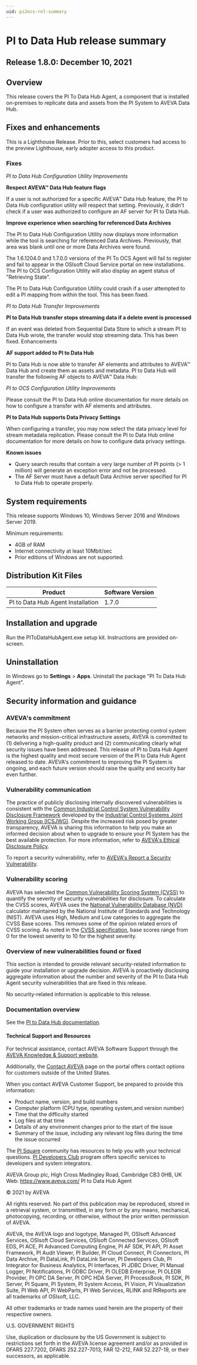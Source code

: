 ```yaml
---
uid: pi2ocs-rel-summary
---
```


# PI to Data Hub release summary

## Release 1.8.0: December 10, 2021


## Overview

This release covers the PI To Data Hub Agent, a component that is installed on-premises to replicate data and assets from the PI System to AVEVA Data Hub.

## Fixes and enhancements

This is a Lighthouse Release. Prior to this, select customers had access to the preview Lighthouse, early adopter access to this product.

### Fixes

*PI to Data Hub Configuration Utility Improvements*

**Respect AVEVA&trade; Data Hub feature flags**

If a user is not authorized for a specific AVEVA&trade; Data Hub feature, the PI to Data Hub configuration utility will respect that setting. Previously, it didn't check if a user was authorized to configure an AF server for PI to Data Hub.
 
**Improve experience when searching for referenced Data Archives**

The PI to Data Hub Configuration Utility now displays more information while the tool is searching for referenced Data Archives. Previously, that area was blank until one or more Data Archives were found. 

The 1.6.1204.0 and 1.7.0.0 versions of the PI To OCS Agent will fail to register and fail to appear in the OSIsoft Cloud Service portal on new installations. The PI to OCS Configuration Utility will also display an agent status of "Retrieving State".

The PI to Data Hub Configuration Utility could crash if a user attempted to edit a PI mapping from within the tool. This has been fixed.

*PI to Data Hub Transfer Improvements*

**PI to Data Hub transfer stops streaming data if a delete event is processed**

If an event was deleted from Sequential Data Store to which a stream PI to Data Hub wrote, the transfer would stop streaming data. This has been fixed.
Enhancements

**AF support added to PI to Data Hub**

PI to Data Hub is now able to transfer AF elements and attributes to AVEVA&trade; Data Hub and create them as assets and metadata. PI to Data Hub will transfer the following AF objects to AVEVA&trade; Data Hub:

*PI to OCS Configuration Utility Improvements*

Please consult the PI to Data Hub online documentation for more details on how to configure a transfer with AF elements and attributes.
 
**PI to Data Hub supports Data Privacy Settings**

When configuring a transfer, you may now select the data privacy level for stream metadata replication. Please consult the PI to Data Hub online documentation for more details on how to configure data privacy settings.

**Known issues**

* Query search results that contain a very large number of PI points (> 1 million) will generate an exception error and not be processed. 
* The AF Server must have a default Data Archive server specified for PI to Data Hub to operate properly.

## System requirements

This release supports Windows 10, Windows Server 2016 and Windows Server 2019.

Minimum requirements:

* 4GB of RAM
* Internet connectivity at least 10Mbit/sec
* Prior editions of Windows are not supported.

## Distribution Kit Files

| Product  | Software Version |
|------------- | ------------ |
| PI to Data Hub Agent Installation | 1.7.0 |

## Installation and upgrade

Run the PIToDataHubAgent.exe setup kit. Instructions are provided on-screen.

## Uninstallation

In Windows go to **Settings** > **Apps**.
Uninstall the package "PI To Data Hub Agent".

## Security information and guidance

### AVEVA's commitment

Because the PI System often serves as a barrier protecting control system networks and mission-critical infrastructure assets, AVEVA is committed to (1) delivering a high-quality product and (2) communicating clearly what security issues have been addressed. This release of PI to Data Hub Agent is the highest quality and most secure version of the PI to Data Hub Agent released to date. AVEVA's commitment to improving the PI System is ongoing, and each future version should raise the quality and security bar even further.

### Vulnerability communication

The practice of publicly disclosing internally discovered vulnerabilities is consistent with the [Common Industrial Control System Vulnerability Disclosure Framework](https://ics-cert.us-cert.gov/sites/default/files/ICSJWG-Archive/ICSJWG_Vulnerability_Disclosure_Framework_Final_1.pdf)  developed by the [Industrial Control Systems Joint Working Group (ICSJWG)](https://ics-cert.us-cert.gov/Industrial-Control-Systems-Joint-Working-Group-ICSJWG). Despite the increased risk posed by greater transparency, AVEVA is sharing this information to help you make an informed decision about when to upgrade to ensure your PI System has the best available protection.
For more information, refer to [AVEVA's Ethical Disclosure Policy](https://www.osisoft.com/ethical-disclosure-policy).

To report a security vulnerability, refer to [AVEVA's Report a Security Vulnerability](https://www.osisoft.com/report-a-security-vulnerability).

### Vulnerability scoring
AVEVA has selected the [Common Vulnerability Scoring System (CVSS)](https://www.first.org/cvss/v2/guide) to quantify the severity of security vulnerabilities for disclosure. To calculate the CVSS scores, AVEVA uses the [National Vulnerability Database (NVD)](https://nvd.nist.gov/cvss.cfm?calculator&version=2) calculator maintained by the National Institute of Standards and Technology (NIST). AVEVA uses High, Medium and Low categories to aggregate the CVSS Base scores. This removes some of the opinion related errors of CVSS scoring. As noted in the [CVSS specification](https://www.first.org/cvss/specification-document), base scores range from 0 for the lowest severity to 10 for the highest severity.

### Overview of new vulnerabilities found or fixed
This section is intended to provide relevant security-related information to guide your installation or upgrade decision. AVEVA is proactively disclosing aggregate information about the number and severity of the PI to Data Hub Agent security vulnerabilities that are fixed in this release.

No security-related information is applicable to this release.

### Documentation overview

See the [PI to Data Hub documentation](https://docs.osisoft.com/bundle/data-hub/page/add-organize-data/collect-data/connectors/pi-to-ocs/main-landing-page.html).

#### Technical Support and Resources

For technical assistance, contact AVEVA Software Support through the [AVEVA Knowledge & Support website](https://softwaresupport.aveva.com/).

Additionally, the [Contact AVEVA](https://www.aveva.com/en/contact/) page on the portal offers contact options for customers outside of the United States.

When you contact AVEVA Customer Support, be prepared to provide this information:

* Product name, version, and build numbers
* Computer platform (CPU type, operating system,and version number)
* Time that the difficulty started
* Log files at that time
* Details of any environment changes prior to the start of the issue
* Summary of the issue, including any relevant log files during the time the issue occurred

The [PI Square](https://pisquare.osisoft.com/) community has resources to help you with your technical questions. [PI Developers Club](https://pisquare.osisoft.com/community/developers-club) program offers specific services to developers and system integrators.

AVEVA Group plc, High Cross Madingley Road, Cambridge CB3 0HB, UK Web: https://www.aveva.com/ 
PI to Data Hub Agent

&copy; 2021 by AVEVA

All rights reserved. No part of this publication may be reproduced, stored in a retrieval system, or transmitted, in any form or by any means, mechanical, photocopying, recording, or otherwise, without the prior written permission of AVEVA.

AVEVA, the AVEVA logo and logotype, Managed PI, OSIsoft Advanced Services, OSIsoft Cloud Services, OSIsoft Connected Services, OSIsoft EDS, PI ACE, PI Advanced Computing Engine, PI AF SDK, PI API, PI Asset Framework, PI Audit Viewer, PI Builder, PI Cloud Connect, PI Connectors, PI Data Archive, PI DataLink, PI DataLink Server, PI Developers Club, PI Integrator for Business Analytics, PI Interfaces, PI JDBC Driver, PI Manual Logger, PI Notifications, PI ODBC Driver, PI OLEDB Enterprise, PI OLEDB Provider, PI OPC DA Server, PI OPC HDA Server, PI ProcessBook, PI SDK, PI Server, PI Square, PI System, PI System Access, PI Vision, PI Visualization Suite, PI Web API, PI WebParts, PI Web Services, RLINK and RtReports are all trademarks of OSIsoft, LLC.

All other trademarks or trade names used herein are the property of their respective owners.

U.S. GOVERNMENT RIGHTS

Use, duplication or disclosure by the US Government is subject to restrictions set forth in the AVEVA license agreement and/or as provided in DFARS 227.7202, DFARS 252.227-7013, FAR 12-212, FAR 52.227-19, or their successors, as applicable.

